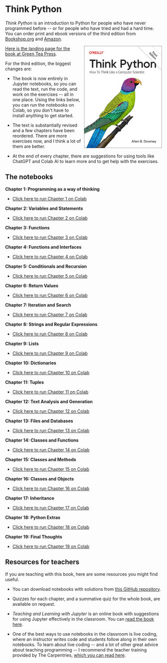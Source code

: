 # Think Python

*Think Python* is an introduction to Python for people who have never programmed before -- or for people who have tried and had a hard time.
You can order print and ebook versions of the third edition from
[Bookshop.org](https://bookshop.org/a/98697/9781098155438) and
[Amazon](https://www.amazon.com/_/dp/1098155432?smid=ATVPDKIKX0DER&_encoding=UTF8&tag=oreilly20-20&_encoding=UTF8&tag=greenteapre01-20&linkCode=ur2&linkId=e2a529f94920295d27ec8a06e757dc7c&camp=1789&creative=9325).

<img width="250" src="https://raw.githubusercontent.com/AllenDowney/ThinkPython/v3/think_python_3e.jpg" style="float: right; margin-left: 10px;">

 [Here is the landing page for the book at Green Tea Press](https://greenteapress.com/wp/think-python-3rd-edition/).

For the third edition, the biggest changes are:

* The book is now entirely in Jupyter notebooks, so you can read the text, run the code, and work on the exercises -- all in one place. Using the links below, you can run the notebooks on Colab, so you don't have to install anything to get started.

* The text is substantially revised and a few chapters have been reordered. There are more exercises now, and I think a lot of them are better.

* At the end of every chapter, there are suggestions for using tools like ChatGPT and Colab AI to learn more and to get help with the exercises.



## The notebooks

**Chapter 1: Programming as a way of thinking**

* [Click here to run Chapter 1 on Colab](https://colab.research.google.com/github/AllenDowney/ThinkPython/blob/v3/chapters/chap01.ipynb)


**Chapter 2: Variables and Statements**

* [Click here to run Chapter 2 on Colab](https://colab.research.google.com/github/AllenDowney/ThinkPython/blob/v3/chapters/chap02.ipynb)


**Chapter 3: Functions**

* [Click here to run Chapter 3 on Colab](https://colab.research.google.com/github/AllenDowney/ThinkPython/blob/v3/chapters/chap03.ipynb)


**Chapter 4: Functions and Interfaces**

* [Click here to run Chapter 4 on Colab](https://colab.research.google.com/github/AllenDowney/ThinkPython/blob/v3/chapters/chap04.ipynb)


**Chapter 5: Conditionals and Recursion**

* [Click here to run Chapter 5 on Colab](https://colab.research.google.com/github/AllenDowney/ThinkPython/blob/v3/chapters/chap05.ipynb)

**Chapter 6: Return Values**

* [Click here to run Chapter 6 on Colab](https://colab.research.google.com/github/AllenDowney/ThinkPython/blob/v3/chapters/chap06.ipynb)

**Chapter 7: Iteration and Search**

* [Click here to run Chapter 7 on Colab](https://colab.research.google.com/github/AllenDowney/ThinkPython/blob/v3/chapters/chap07.ipynb)

**Chapter 8: Strings and Regular Expressions**

* [Click here to run Chapter 8 on Colab](https://colab.research.google.com/github/AllenDowney/ThinkPython/blob/v3/chapters/chap08.ipynb)

**Chapter 9: Lists**

* [Click here to run Chapter 9 on Colab](https://colab.research.google.com/github/AllenDowney/ThinkPython/blob/v3/chapters/chap09.ipynb)

**Chapter 10: Dictionaries**

* [Click here to run Chapter 10 on Colab](https://colab.research.google.com/github/AllenDowney/ThinkPython/blob/v3/chapters/chap10.ipynb)

**Chapter 11: Tuples**

* [Click here to run Chapter 11 on Colab](https://colab.research.google.com/github/AllenDowney/ThinkPython/blob/v3/chapters/chap11.ipynb)

**Chapter 12: Text Analysis and Generation**

* [Click here to run Chapter 12 on Colab](https://colab.research.google.com/github/AllenDowney/ThinkPython/blob/v3/chapters/chap12.ipynb)

**Chapter 13: Files and Databases**

* [Click here to run Chapter 13 on Colab](https://colab.research.google.com/github/AllenDowney/ThinkPython/blob/v3/chapters/chap13.ipynb)

**Chapter 14: Classes and Functions**

* [Click here to run Chapter 14 on Colab](https://colab.research.google.com/github/AllenDowney/ThinkPython/blob/v3/chapters/chap14.ipynb)

**Chapter 15: Classes and Methods**

* [Click here to run Chapter 15 on Colab](https://colab.research.google.com/github/AllenDowney/ThinkPython/blob/v3/chapters/chap15.ipynb)

**Chapter 16: Classes and Objects**

* [Click here to run Chapter 16 on Colab](https://colab.research.google.com/github/AllenDowney/ThinkPython/blob/v3/chapters/chap16.ipynb)

**Chapter 17: Inheritance**

* [Click here to run Chapter 17 on Colab](https://colab.research.google.com/github/AllenDowney/ThinkPython/blob/v3/chapters/chap17.ipynb)

**Chapter 18: Python Extras**

* [Click here to run Chapter 18 on Colab](https://colab.research.google.com/github/AllenDowney/ThinkPython/blob/v3/chapters/chap18.ipynb)

**Chapter 19: Final Thoughts**

* [Click here to run Chapter 19 on Colab](https://colab.research.google.com/github/AllenDowney/ThinkPython/blob/v3/chapters/chap19.ipynb)


## Resources for teachers

If you are teaching with this book, here are some resources you might find useful.

* You can download notebooks with solutions from [this GitHub repository](https://github.com/AllenDowney/ThinkPythonSolutions/tree/v3/soln).

* Quizzes for each chapter, and a summative quiz for the whole book, are available on request.

* *Teaching and Learning with Jupyter* is an online book with suggestions for using Jupyter effectively in the classroom. You can [read the book here](https://jupyter4edu.github.io/jupyter-edu-book).

* One of the best ways to use notebooks in the classroom is live coding, where an instructor writes code and students follow along in their own notebooks. To learn about live coding -- and a lot of other great advice about teaching programming -- I recommend the teacher training provided by The Carpentries, [which you can read here](https://carpentries.github.io/instructor-training).
